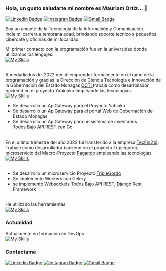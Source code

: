 ### Hola, un gusto saludarte mi nombre es Mauriam Ortiz... 👋
[![Linkedin Badge](https://img.shields.io/badge/LinkedIn-0077B5?style=for-the-badge&logo=linkedin&logoColor=white)](https://www.linkedin.com/in/mauriam-ortiz-264b10231)
[![Instagran Badge](https://img.shields.io/badge/instagram-fff?style=for-the-badge&logo=instagram&logoColor=red)](https://instagram.com/ortizmauriam?igshid=ZDdkNTZiNTM=)
[![Gmail Badge](https://img.shields.io/badge/Gmail-D14836?style=for-the-badge&logo=gmail&logoColor=white)](mailto:mauriamortiz@gmail.com)


Soy un amante de la Tecnología de la Información y Comunicación.<br>
Incie mi carrera a temprana edad, brindando soporte tecnico a pequeños cibercafé y oficinas de mi localidad<br>


Mi primer contacto con la programación fue en la universidad donde utilizamos los lengujes: <br>
[![My Skills](https://skillicons.dev/icons?i=c,cpp,cs,java,php,mysql&theme=dark)](https://skillicons.dev)<br><br>

A medadiados del 2022 decidi emprender formalmente en el ramo de la programación y gracias la Dirección de Ciencia Tecnología e Innovación de la Gobernación del Estado Monagas [DCTI ](http://www.monagas.gob.ve/)
trabaje como desarrollador backend en el proyecto Yabinoko empleando las tecnologias:<br>
[![My Skills](https://skillicons.dev/icons?i=go,postgres,sqlite,cassandra&theme=dark)](https://skillicons.dev)<br>
* Se desarrollo un ApiGateway para el Proyecto Yabinko
* Se desarrollo un ApiGateway para el portal Web de Gobernación del Estado Monagas
* Se desarrollo un ApiGateway para un sistema de inventarios <br>
Todos Bajo API REST con Go
<br><br>

En el ultimo trimestre del año 2022 fui transferido a la empresa [TecFin212](https://tecfin212.com/). Trabaje como desarrollador backend en el proyecto Triplegordo, microservicio del Macro-Proyecto [Pagando](https://pagando.tech/) empleando
las tecnologias<br>
[![My Skills](https://skillicons.dev/icons?i=python,django,postgres,sqlite,redis&theme=dark)](https://skillicons.dev)<br><br>
* Se desarrollo un microservicio Proyecto [TripleGordo](https://dev.pagando.tech/ticketoffice-online)
* Se implemento Workers con Celery
* se implemento Websockets 
Todos Bajo API REST, Django Rest Framework 
<br><br>

He utilizado las herramientas<br>
[![My Skills](https://skillicons.dev/icons?i=postman,git,github,gitlab&theme=dark)](https://skillicons.dev)<br>

### Actualidad 

Actualmente en formación en DevOps <br>
[![My Skills](https://skillicons.dev/icons?i=docker,kubernetes,aws,linux&theme=dark)](https://skillicons.dev)<br>
### Contactame
[![Linkedin Badge](https://img.shields.io/badge/LinkedIn-0077B5?style=for-the-badge&logo=linkedin&logoColor=white)](https://www.linkedin.com/in/mauriam-ortiz-264b10231)
[![Instagran Badge](https://img.shields.io/badge/instagram-fff?style=for-the-badge&logo=instagram&logoColor=red)](https://instagram.com/ortizmauriam?igshid=ZDdkNTZiNTM=)
[![Gmail Badge](https://img.shields.io/badge/Gmail-D14836?style=for-the-badge&logo=gmail&logoColor=white)](mailto:mauriamortiz@gmail.com)
